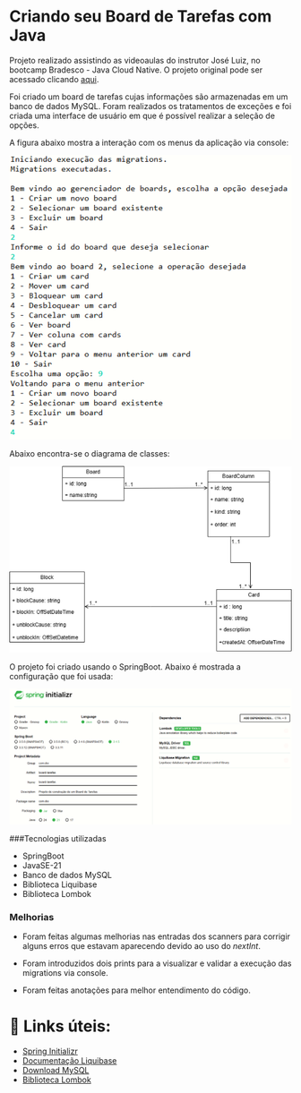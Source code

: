 # Criando seu Board de Tarefas com Java

Projeto realizado assistindo as videoaulas do instrutor José Luiz, no bootcamp Bradesco - Java Cloud Native. O projeto original pode ser acessado clicando [aqui](https://github.com/digitalinnovationone/board). 

Foi criado um board de tarefas cujas informações são armazenadas em um banco de dados MySQL. 
Foram realizados os tratamentos de exceções e foi criada uma interface de usuário em que é possível realizar a seleção de opções. 

A figura abaixo mostra a interação com os menus da aplicação via console: 

![console](images/console.PNG)


Abaixo encontra-se o diagrama de classes: 

![diagrama de classes](images/board.PNG)


O projeto foi criado usando o SpringBoot. Abaixo é mostrada a configuração que foi usada: 

![springboot](images/spring.PNG)

###Tecnologias utilizadas 

- SpringBoot
- JavaSE-21
- Banco de dados MySQL
- Biblioteca Liquibase
- Biblioteca Lombok


### Melhorias 

- Foram feitas algumas melhorias nas entradas dos scanners para corrigir alguns erros que estavam aparecendo devido ao uso do *nextInt*. 

- Foram introduzidos dois prints para a visualizar e validar a execução das migrations via console. 

- Foram feitas anotações para melhor entendimento do código.


# 🔎 Links úteis: 

- [Spring Initializr](https://start.spring.io/)
- [Documentação Liquibase](https://docs.liquibase.com/home.html)
- [Download MySQL](https://dev.mysql.com/downloads/mysql/)
- [Biblioteca Lombok](https://projectlombok.org/)